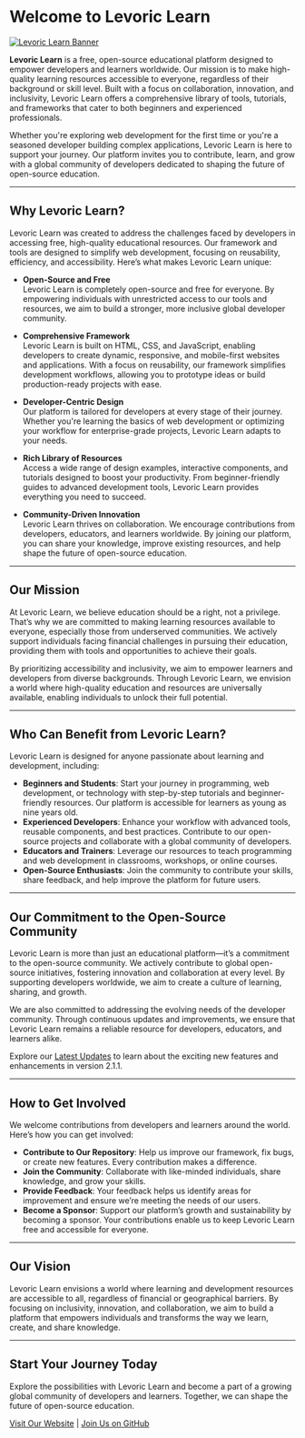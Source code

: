 # Welcome to Levoric Learn

[![Levoric Learn Banner](https://levoriclearn.com/docs/image/levoric-learn-foundation_github.png)](https://levoriclearn.com)

**Levoric Learn** is a free, open-source educational platform designed to empower developers and learners worldwide. Our mission is to make high-quality learning resources accessible to everyone, regardless of their background or skill level. Built with a focus on collaboration, innovation, and inclusivity, Levoric Learn offers a comprehensive library of tools, tutorials, and frameworks that cater to both beginners and experienced professionals.

Whether you're exploring web development for the first time or you're a seasoned developer building complex applications, Levoric Learn is here to support your journey. Our platform invites you to contribute, learn, and grow with a global community of developers dedicated to shaping the future of open-source education.

---

## Why Levoric Learn?

Levoric Learn was created to address the challenges faced by developers in accessing free, high-quality educational resources. Our framework and tools are designed to simplify web development, focusing on reusability, efficiency, and accessibility. Here’s what makes Levoric Learn unique:

-  **Open-Source and Free**  
   Levoric Learn is completely open-source and free for everyone. By empowering individuals with unrestricted access to our tools and resources, we aim to build a stronger, more inclusive global developer community.

-  **Comprehensive Framework**  
   Levoric Learn is built on HTML, CSS, and JavaScript, enabling developers to create dynamic, responsive, and mobile-first websites and applications. With a focus on reusability, our framework simplifies development workflows, allowing you to prototype ideas or build production-ready projects with ease.

-  **Developer-Centric Design**  
   Our platform is tailored for developers at every stage of their journey. Whether you're learning the basics of web development or optimizing your workflow for enterprise-grade projects, Levoric Learn adapts to your needs.

- **Rich Library of Resources**  
   Access a wide range of design examples, interactive components, and tutorials designed to boost your productivity. From beginner-friendly guides to advanced development tools, Levoric Learn provides everything you need to succeed.

-  **Community-Driven Innovation**  
   Levoric Learn thrives on collaboration. We encourage contributions from developers, educators, and learners worldwide. By joining our platform, you can share your knowledge, improve existing resources, and help shape the future of open-source education.

---

## Our Mission

At Levoric Learn, we believe education should be a right, not a privilege. That’s why we are committed to making learning resources available to everyone, especially those from underserved communities. We actively support individuals facing financial challenges in pursuing their education, providing them with tools and opportunities to achieve their goals.

By prioritizing accessibility and inclusivity, we aim to empower learners and developers from diverse backgrounds. Through Levoric Learn, we envision a world where high-quality education and resources are universally available, enabling individuals to unlock their full potential.

---

## Who Can Benefit from Levoric Learn?

Levoric Learn is designed for anyone passionate about learning and development, including:

- **Beginners and Students**: Start your journey in programming, web development, or technology with step-by-step tutorials and beginner-friendly resources. Our platform is accessible for learners as young as nine years old.
- **Experienced Developers**: Enhance your workflow with advanced tools, reusable components, and best practices. Contribute to our open-source projects and collaborate with a global community of developers.
- **Educators and Trainers**: Leverage our resources to teach programming and web development in classrooms, workshops, or online courses.
- **Open-Source Enthusiasts**: Join the community to contribute your skills, share feedback, and help improve the platform for future users.

---

## Our Commitment to the Open-Source Community

Levoric Learn is more than just an educational platform—it’s a commitment to the open-source community. We actively contribute to global open-source initiatives, fostering innovation and collaboration at every level. By supporting developers worldwide, we aim to create a culture of learning, sharing, and growth.

We are also committed to addressing the evolving needs of the developer community. Through continuous updates and improvements, we ensure that Levoric Learn remains a reliable resource for developers, educators, and learners alike.

Explore our [Latest Updates](https://levoriclearn.com/updates) to learn about the exciting new features and enhancements in version 2.1.1.

---

## How to Get Involved

We welcome contributions from developers and learners around the world. Here’s how you can get involved:

- **Contribute to Our Repository**: Help us improve our framework, fix bugs, or create new features. Every contribution makes a difference.
- **Join the Community**: Collaborate with like-minded individuals, share knowledge, and grow your skills.
- **Provide Feedback**: Your feedback helps us identify areas for improvement and ensure we’re meeting the needs of our users.
- **Become a Sponsor**: Support our platform’s growth and sustainability by becoming a sponsor. Your contributions enable us to keep Levoric Learn free and accessible for everyone.

---

## Our Vision

Levoric Learn envisions a world where learning and development resources are accessible to all, regardless of financial or geographical barriers. By focusing on inclusivity, innovation, and collaboration, we aim to build a platform that empowers individuals and transforms the way we learn, create, and share knowledge.

---

## Start Your Journey Today

Explore the possibilities with Levoric Learn and become a part of a growing global community of developers and learners. Together, we can shape the future of open-source education.

[Visit Our Website](https://levoriclearn.com) | [Join Us on GitHub](https://github.com/levoric-learn)
